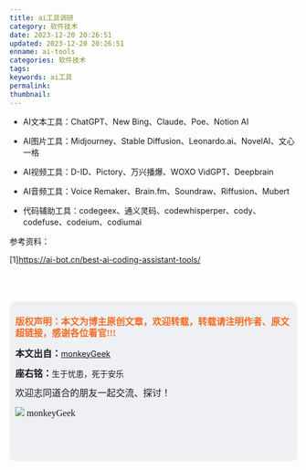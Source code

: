 ```yaml
---
title: ai工具调研
category: 软件技术
date: 2023-12-20 20:26:51
updated: 2023-12-20 20:26:51
enname: ai-tools
categories: 软件技术
tags:
keywords: ai工具
permalink:
thumbnail:
---
```


<!--more-->

- AI文本工具：ChatGPT、New Bing、Claude、Poe、Notion AI

- AI图片工具：Midjourney、Stable Diffusion、Leonardo.ai、NovelAI、文心一格

- AI视频工具：D-ID、Pictory、万兴播爆、WOXO VidGPT、Deepbrain

- AI音频工具：Voice Remaker、Brain.fm、Soundraw、Riffusion、Mubert
- 代码辅助工具：codegeex、通义灵码、codewhisperper、cody、codefuse、codeium、codiumai



参考资料：

[1]https://ai-bot.cn/best-ai-coding-assistant-tools/

</br>

</br>

</br>

<script>
var _hmt = _hmt || [];
(function() {
  var hm = document.createElement("script");
  hm.src = "https://hm.baidu.com/hm.js?2f798e6b269c8a40f12bef25d7f1876d";
  var s = document.getElementsByTagName("script")[0]; 
  s.parentNode.insertBefore(hm, s);
})();
</script>

<div style="height:260px; background-color:rgb(238,240,244); padding:10px;border-radius:10px;">
    <p style="color:#f36c21;font:bold 16px/20px 'kaiTi';">
      版权声明：本文为博主原创文章，欢迎转载，转载请注明作者、原文超链接，感谢各位看官!!!
    </p>
    <p>
      <span style="font:bold 16px/20px 'kaiTi';">本文出自：</span><a href="https://monkeyGeek369.github.io">monkeyGeek</a> 
    </p>
    <p>
      <span style="font:bold 16px/20px 'kaiTi';">座右铭：</span><span>生于忧患，死于安乐</span> 
    </p>
    <p>
      <span style="font:16px/20px 'kaiTi';">欢迎志同道合的朋友一起交流、探讨！</span> 
    </p>
    <img style="height:auto; width:auto;flot:left;" src="../../../../image/monkey64.png" /><span style="font:16px/20px 'kaiTi';flot:left;">   monkeyGeek</span>


